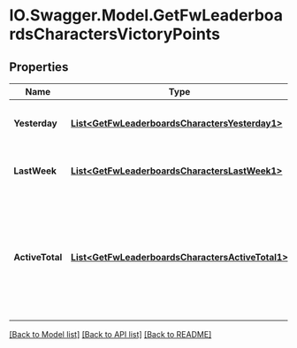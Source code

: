 # IO.Swagger.Model.GetFwLeaderboardsCharactersVictoryPoints
## Properties

Name | Type | Description | Notes
------------ | ------------- | ------------- | -------------
**Yesterday** | [**List&lt;GetFwLeaderboardsCharactersYesterday1&gt;**](GetFwLeaderboardsCharactersYesterday1.md) | Top 100 ranking of pilots by victory points in the past day | 
**LastWeek** | [**List&lt;GetFwLeaderboardsCharactersLastWeek1&gt;**](GetFwLeaderboardsCharactersLastWeek1.md) | Top 100 ranking of pilots by victory points in the past week | 
**ActiveTotal** | [**List&lt;GetFwLeaderboardsCharactersActiveTotal1&gt;**](GetFwLeaderboardsCharactersActiveTotal1.md) | Top 100 ranking of pilots active in faction warfare by total victory points. A pilot is considered \&quot;active\&quot; if they have participated in faction warfare in the past 14 days. | 

[[Back to Model list]](../README.md#documentation-for-models) [[Back to API list]](../README.md#documentation-for-api-endpoints) [[Back to README]](../README.md)

